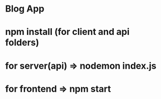 # Blog App
# npm install (for client and api folders)
# for server(api) => nodemon index.js
# for frontend => npm start

